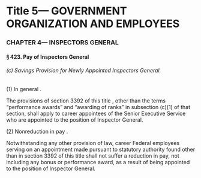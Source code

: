 
# Title 5— GOVERNMENT ORGANIZATION AND EMPLOYEES
### CHAPTER 4— INSPECTORS GENERAL
#### § 423. Pay of Inspectors General
###### (c) Savings Provision for Newly Appointed Inspectors General.

(1) In general .

The provisions of section 3392 of this title , other than the terms “performance awards” and “awarding of ranks” in subsection (c)(1) of that section, shall apply to career appointees of the Senior Executive Service who are appointed to the position of Inspector General.

(2) Nonreduction in pay .

Notwithstanding any other provision of law, career Federal employees serving on an appointment made pursuant to statutory authority found other than in section 3392 of this title shall not suffer a reduction in pay, not including any bonus or performance award, as a result of being appointed to the position of Inspector General.
